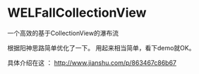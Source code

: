 # WELFallCollectionView
一个高效的基于CollectionView的瀑布流

根据阳神思路简单优化了一下。
用起来相当简单，看下demo就OK。

具体介绍在这 ： http://www.jianshu.com/p/863467c86b67
